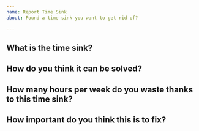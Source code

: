 ```yaml
---
name: Report Time Sink
about: Found a time sink you want to get rid of?

---
```


## What is the time sink?

## How do you think it can be solved?

## How many hours per week do you waste thanks to this time sink?

## How important do you think this is to fix?

